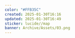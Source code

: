 ```yaml
---
color: "#FFB35C"
created: 2025-01-30T16:16
updated: 2025-01-30T16:49
sticker: lucide//map
banner: Archive/Assets/03.png
---
```

